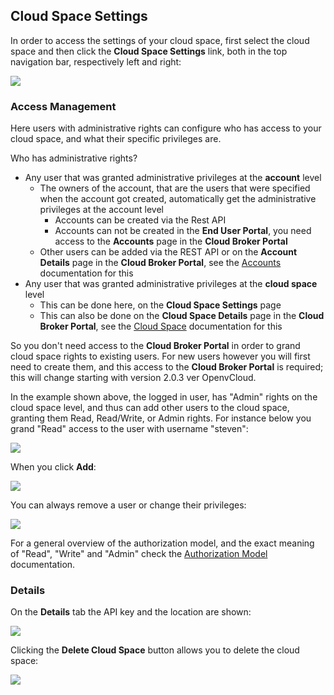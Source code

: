 ## Cloud Space Settings

In order to access the settings of your cloud space, first select the cloud space and then click the **Cloud Space Settings** link, both in the top navigation bar, respectively left and right:

![](CloudSpaceSettings.png)

### Access Management

Here users with administrative rights can configure who has access to your cloud space, and what their specific privileges are.

Who has administrative rights?
- Any user that was granted administrative privileges at the **account** level
  - The owners of the account, that are the users that were specified when the account got created, automatically get the administrative privileges at the account level
    - Accounts can be created via the Rest API
    - Accounts can not be created in the **End User Portal**, you need access to the **Accounts** page in the **Cloud Broker Portal**
  - Other users can be added via the REST API or on the **Account Details** page in the **Cloud Broker Portal**, see the [Accounts](../../CloudBrokerPortal/Accounts/Accounts.md) documentation for this
- Any user that was granted administrative privileges at the **cloud space** level
  - This can be done here, on the **Cloud Space Settings** page
  - This can also be done on the **Cloud Space Details** page in the **Cloud Broker Portal**, see the [Cloud Space](../../CloudBrokerPortal/CloudSpaces/CloudSpaces.md) documentation for this

So you don't need access to the **Cloud Broker Portal** in order to grand cloud space rights to existing users. For new users however you will first need to create them, and this access to the **Cloud Broker Portal** is required; this will change starting with version 2.0.3 ver OpenvCloud.

In the example shown above, the logged in user, has "Admin" rights on the cloud space level, and thus can add other users to the cloud space, granting them Read, Read/Write, or Admin rights. For instance below you grand "Read" access to the user with username "steven":

![](AddUser.png)

When you click **Add**:

![](UserAdded.png)

You can always remove a user or change their privileges:

![](UpdateAccessRight.png)

For a general overview of the authorization model, and the exact meaning of "Read", "Write" and "Admin" check the [Authorization Model](../Authorization/AuthorizationModel.md) documentation.


### Details

On the **Details** tab the API key and the location are shown:

![](CloudSpaceSettingsDetails.png)

Clicking the **Delete Cloud Space** button allows you to delete the cloud space:

![](DeleteCloudSpace.png)
